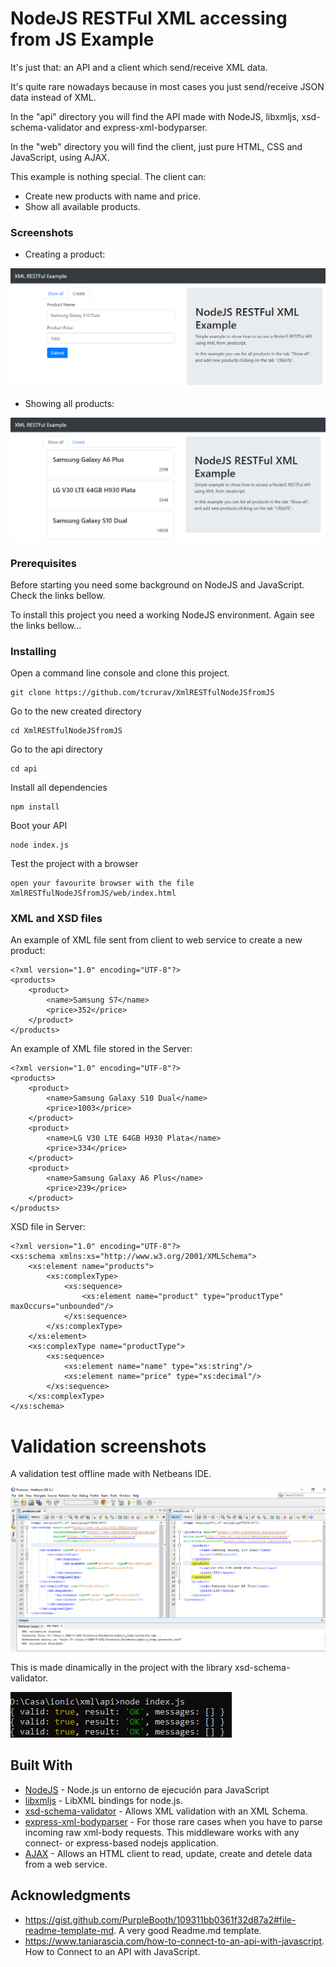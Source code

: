 # NodeJS RESTFul XML accessing from JS Example

It's just that: an API and a client which send/receive XML data. 

It's quite rare nowadays because in most cases you just send/receive JSON data instead of XML.

In the "api" directory you will find the API made with NodeJS, libxmljs, xsd-schema-validator and express-xml-bodyparser.

In the "web" directory you will find the client, just pure HTML, CSS and JavaScript, using AJAX.

This example is nothing special. The client can:
* Create new products with name and price.
* Show all available products.

### Screenshots

* Creating a product:

![create product](https://github.com/tcrurav/XmlRESTfulNodeJSfromJS/blob/master/web/img/create_product.png)

* Showing all products:

![show products](https://github.com/tcrurav/XmlRESTfulNodeJSfromJS/blob/master/web/img/show_products.png)

### Prerequisites

Before starting you need some background on NodeJS and JavaScript. Check the links bellow.

To install this project you need a working NodeJS environment. Again see the links bellow...

### Installing

Open a command line console and clone this project.

```
git clone https://github.com/tcrurav/XmlRESTfulNodeJSfromJS
```

Go to the new created directory

```
cd XmlRESTfulNodeJSfromJS
```

Go to the api directory

```
cd api
```

Install all dependencies

```
npm install
```

Boot your API

```
node index.js
```

Test the project with a browser

```
open your favourite browser with the file XmlRESTfulNodeJSfromJS/web/index.html
```

### XML and XSD files 

An example of XML file sent from client to web service to create a new product:

```
<?xml version="1.0" encoding="UTF-8"?>
<products>
    <product>
        <name>Samsung S7</name>
        <price>352</price>
    </product>
</products>
```

An example of XML file stored in the Server:

```
<?xml version="1.0" encoding="UTF-8"?>
<products>
    <product>
        <name>Samsung Galaxy S10 Dual</name>
        <price>1003</price>
    </product>
    <product>
        <name>LG V30 LTE 64GB H930 Plata</name>
        <price>334</price>
    </product>
    <product>
        <name>Samsung Galaxy A6 Plus</name>
        <price>239</price>
    </product>
</products>
```

XSD file in Server:

```
<?xml version="1.0" encoding="UTF-8"?>
<xs:schema xmlns:xs="http://www.w3.org/2001/XMLSchema">  
    <xs:element name="products">
        <xs:complexType>
            <xs:sequence>
                <xs:element name="product" type="productType" maxOccurs="unbounded"/>
            </xs:sequence>
        </xs:complexType>
    </xs:element>
    <xs:complexType name="productType">
        <xs:sequence>
            <xs:element name="name" type="xs:string"/>
            <xs:element name="price" type="xs:decimal"/>
        </xs:sequence>                        
    </xs:complexType>
</xs:schema>
```

# Validation screenshots

A validation test offline made with Netbeans IDE. 

![validation test](https://github.com/tcrurav/XmlRESTfulNodeJSfromJS/blob/master/web/img/products_validation.png)

This is made dinamically in the project with the library xsd-schema-validator.

![validation test](https://github.com/tcrurav/XmlRESTfulNodeJSfromJS/blob/master/web/img/products_validation_online.png)

## Built With

* [NodeJS](https://nodejs.org/es/) - Node.js un entorno de ejecución para JavaScript
* [libxmljs](https://github.com/libxmljs/libxmljs) - LibXML bindings for node.js.
* [xsd-schema-validator](https://www.npmjs.com/package/xsd-schema-validator) - Allows XML validation with an XML Schema.
* [express-xml-bodyparser](https://github.com/remind101/express-xml-bodyparser) - For those rare cases when you have to parse incoming raw xml-body requests. This middleware works with any connect- or express-based nodejs application.
* [AJAX](https://www.w3schools.com/js/js_ajax_intro.asp) - Allows an HTML client to read, update, create and detele data from a web service.


## Acknowledgments

* https://gist.github.com/PurpleBooth/109311bb0361f32d87a2#file-readme-template-md. A very good Readme.md template.
* https://www.taniarascia.com/how-to-connect-to-an-api-with-javascript. How to Connect to an API with JavaScript.